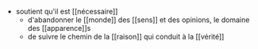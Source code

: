 - soutient qu'il est [[nécessaire]]
  - d'abandonner le [[monde]] des [[sens]] et des opinions, le domaine des [[apparence]]s
  - de suivre le chemin de la [[raison]] qui conduit à la [[vérité]]
